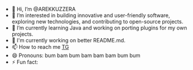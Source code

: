 - 👋 Hi, I’m @AREKKUZZERA
- 👀 I’m interested in building innovative and user-friendly software, exploring new technologies, and contributing to open-source projects.
- 🌱 I’m currently learning Java and working on porting plugins for my own projects.
- 💞 I'm currently working on better README.md.
- 📫 How to reach me [TG](https://t.me/dumbzzera)
- 😄 Pronouns: bum bam bum bam bam bam bum bum
- ⚡️ Fun fact: 

<!---
AREKKUZZERA/AREKKUZZERA is a ✨ special ✨ repository because its `README.md` (this file) appears on your GitHub profile.
You can click the Preview link to take a look at your changes.
--->
